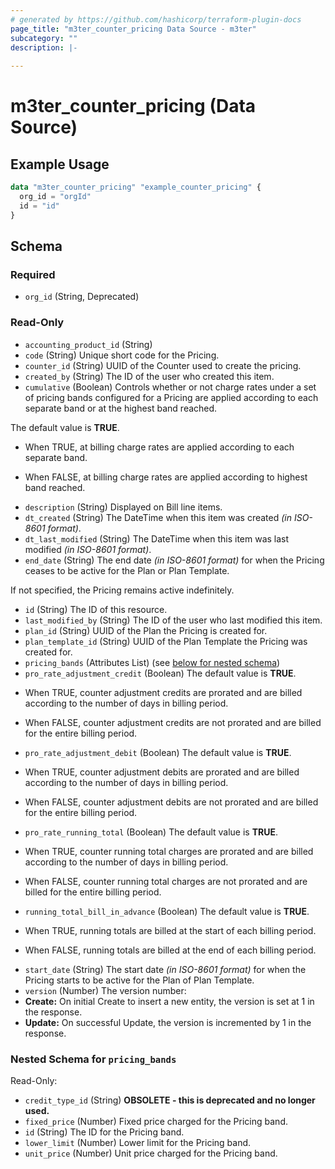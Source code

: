 ```yaml
---
# generated by https://github.com/hashicorp/terraform-plugin-docs
page_title: "m3ter_counter_pricing Data Source - m3ter"
subcategory: ""
description: |-
  
---
```


# m3ter_counter_pricing (Data Source)



## Example Usage

```terraform
data "m3ter_counter_pricing" "example_counter_pricing" {
  org_id = "orgId"
  id = "id"
}
```

<!-- schema generated by tfplugindocs -->
## Schema

### Required

- `org_id` (String, Deprecated)

### Read-Only

- `accounting_product_id` (String)
- `code` (String) Unique short code for the Pricing.
- `counter_id` (String) UUID of the Counter used to create the pricing.
- `created_by` (String) The ID of the user who created this item.
- `cumulative` (Boolean) Controls whether or not charge rates under a set of pricing bands configured for a Pricing are applied according to each separate band or at the highest band reached.

The default value is **TRUE**.

* When TRUE, at billing charge rates are applied according to each separate band.

* When FALSE, at billing charge rates are applied according to highest band reached.
- `description` (String) Displayed on Bill line items.
- `dt_created` (String) The DateTime when this item was created *(in ISO-8601 format)*.
- `dt_last_modified` (String) The DateTime when this item was last modified *(in ISO-8601 format)*.
- `end_date` (String) The end date *(in ISO-8601 format)* for when the Pricing ceases to be active for the Plan or Plan Template.

If not specified, the Pricing remains active indefinitely.
- `id` (String) The ID of this resource.
- `last_modified_by` (String) The ID of the user who last modified this item.
- `plan_id` (String) UUID of the Plan the Pricing is created for.
- `plan_template_id` (String) UUID of the Plan Template the Pricing was created for.
- `pricing_bands` (Attributes List) (see [below for nested schema](#nestedatt--pricing_bands))
- `pro_rate_adjustment_credit` (Boolean) The default value is **TRUE**.

* When TRUE, counter adjustment credits are prorated and are billed according to the number of days in billing period.

* When FALSE, counter adjustment credits are not prorated and are billed for the entire billing period.
- `pro_rate_adjustment_debit` (Boolean) The default value is **TRUE**.

* When TRUE, counter adjustment debits are prorated and are billed according to the number of days in billing period.

* When FALSE, counter adjustment debits are not prorated and are billed for the entire billing period.
- `pro_rate_running_total` (Boolean) The default value is **TRUE**.

* When TRUE, counter running total charges are prorated and are billed according to the number of days in billing period.

* When FALSE, counter running total charges are not prorated and are billed for the entire billing period.
- `running_total_bill_in_advance` (Boolean) The default value is **TRUE**.

* When TRUE, running totals are billed at the start of each billing period.

* When FALSE, running totals are billed at the end of each billing period.
- `start_date` (String) The start date *(in ISO-8601 format)* for when the Pricing starts to be active for the Plan of Plan Template.
- `version` (Number) The version number:
- **Create:** On initial Create to insert a new entity, the version is set at 1 in the response.
- **Update:** On successful Update, the version is incremented by 1 in the response.

<a id="nestedatt--pricing_bands"></a>
### Nested Schema for `pricing_bands`

Read-Only:

- `credit_type_id` (String) **OBSOLETE - this is deprecated and no longer used.**
- `fixed_price` (Number) Fixed price charged for the Pricing band.
- `id` (String) The ID for the Pricing band.
- `lower_limit` (Number) Lower limit for the Pricing band.
- `unit_price` (Number) Unit price charged for the Pricing band.

